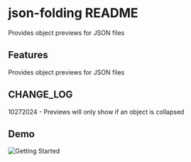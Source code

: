 # json-folding README

Provides object previews for JSON files

## Features

Provides object previews for JSON files

## CHANGE_LOG
10272024 - Previews will only show if an object is collapsed

## Demo
![Getting Started](https://ibb.co/k0jqLvz)


